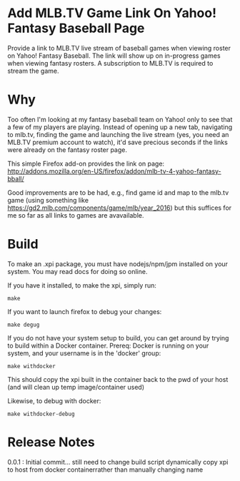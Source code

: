 # Add MLB.TV Game Link On Yahoo! Fantasy Baseball Page
Provide a link to MLB.TV live stream of baseball games when viewing roster on Yahoo! Fantasy Baseball. The link will show up on in-progress games when viewing fantasy rosters. A subscription to MLB.TV is required to stream the game. 

Why
==============
Too often I'm looking at my fantasy baseball team on Yahoo! only to see that a few of my players are playing. Instead of opening up a new tab, navigating to mlb.tv, finding the game and launching the live stream (yes, you need an MLB.TV premium account to watch), it'd save precious seconds if the links were already on the fantasy roster page.

This simple Firefox add-on provides the link on page: http://addons.mozilla.org/en-US/firefox/addon/mlb-tv-4-yahoo-fantasy-bball/

Good improvements are to be had, e.g., find game id and map to the mlb.tv game (using something like https://gd2.mlb.com/components/game/mlb/year_2016) but this suffices for me so far as all links to games are avavailable.


Build
==============
To make an .xpi package, you must have nodejs/npm/jpm installed on your system. You may read docs for doing so online.

If you have it installed, to make the xpi, simply run:

    make

If you want to launch firefox to debug your changes:

    make degug

If you do not have your system setup to build, you can get around by trying to
build within a Docker container. Prereq: Docker is running on your
system, and your username is in the 'docker' group:

    make withdocker

This should copy the xpi built in the container back
to the pwd of your host (and will clean up temp image/container used)

Likewise, to debug with docker:

    make withdocker-debug

Release Notes
==============

0.0.1 : Initial commit... still need to change build script dynamically copy xpi to host from docker containerrather than manually changing name 
